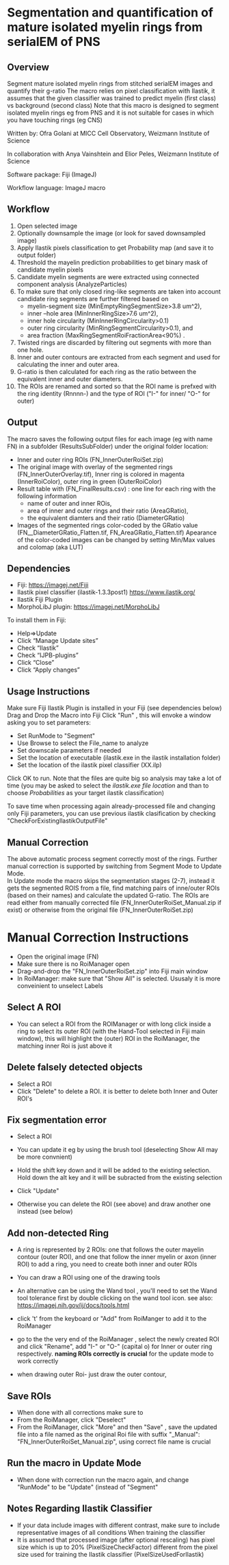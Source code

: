 # Segmentation and quantification of mature isolated myelin rings from serialEM of PNS 

## Overview

Segment mature isolated myelin rings from stitched serialEM images and quantify their g-ratio
The macro relies on pixel classification with Ilastik, it assumes that the given classifier was trained to predict myelin (first class) vs background (second class)
Note that this macro is designed to segment isolated myelin rings eg from PNS and it is not suitable for cases in which you have touching rings (eg CNS)

Written by: Ofra Golani at MICC Cell Observatory, Weizmann Institute of Science

In collaboration with Anya Vainshtein and Elior Peles, Weizmann Institute of Science

Software package: Fiji (ImageJ)

Workflow language: ImageJ macro

## Workflow

1. Open selected image
2. Optionally downsample the image (or look for saved downsampled image)
3. Apply Ilastik pixels classification to get Probability map (and save it to output folder)
4. Threshold the mayelin prediction probabilities to get binary mask of candidate myelin pixels
5. Candidate myelin segments are were extracted using connected component analysis (AnalyzeParticles) 
6. To make sure that only closed ring-like segments are taken into account candidate ring segments are further filtered based on 
   - myelin-segment size (MinEmptyRingSegmentSize>3.8 um^2), 
   - inner –hole area (MinInnerRingSize>7.6 um^2), 
   - inner hole circularity (MinInnerRingCircularity>0.1) 
   - outer ring circularity (MinRingSegmentCircularity>0.1), and 
   - area fraction (MaxRingSegmentRoiFractionArea<90%) . 
7. Twisted rings are discarded by filtering out segments with more than one hole. 
8. Inner and outer contours are extracted from each segment and used for calculating the inner and outer area. 
9. G-ratio is then calculated for each ring as the ratio between the equivalent inner and outer diameters.  
10. The ROIs are renamed and sorted so that the ROI name is prefxed with the ring identity (Rnnnn-) and the type of ROI ("I-" for inner/ "O-" for outer)

## Output

The macro saves the following output files for each image (eg with name FN) in a subfolder (ResultsSubFolder) under the original folder location:  
- Inner and outer ring ROIs (FN_InnerOuterRoiSet.zip)
- The original image with overlay of the segmented rings (FN_InnerOuterOverlay.tif), Inner ring is colored in magenta (InnerRoiColor), outer ring in green (OuterRoiColor) 
- Result table with (FN_FinalResults.csv) : one line for each ring with the following information
	* name of outer and inner ROis, 
	* area of inner and outer rings and their ratio (AreaGRatio), 
	* the equivalent diamters and their ratio (DiameterGRatio)
- Images of the segmented rings color-coded by the GRatio value (FN__DiameterGRatio_Flatten.tif, FN_AreaGRatio_Flatten.tif) 
  Apearance of the color-coded images can be changed by setting Min/Max values and colomap (aka LUT) 

## Dependencies
- Fiji: https://imagej.net/Fiji
- Ilastik pixel classifier (ilastik-1.3.3post1) https://www.ilastik.org/ 
- Ilastik Fiji Plugin 
- MorphoLibJ plugin: https://imagej.net/MorphoLibJ 

To install them in Fiji:
 - Help=>Update
 - Click “Manage Update sites”
 - Check “Ilastik”
 - Check “IJPB-plugins”
 - Click “Close”
 - Click “Apply changes”

## Usage Instructions

Make sure Fiji Ilastik Plugin is installed in your Fiji (see dependencies below)
Drag and Drop the Macro into Fiji 
Click "Run" , this will envoke a window asking you to set parameters: 
- Set RunMode to "Segment"
- Use Browse to select the File_name to analyze
- Set downscale parameters if needed 
- Set the location of executable (ilastik.exe in the ilastik installation folder)
- Set the location of the ilastik pixel classifier (XX.ilp)
  
Click OK to run. Note that the files are quite big so analysis may take a lot of time
(you may be asked to select the *ilastik.exe file location* and than to choose *Probabilities* as your target ilastik classification)
  
To save time when processing again already-processed file and changing only Fiji parameters, you can use previous ilastik clasification by checking "CheckForExistingIlastikOutputFile"

## Manual Correction

The above automatic process segment correctly most of the rings. 
Further manual correction is supported by switching from Segment Mode to Update Mode.   
In Update mode the macro skips the segmentation stages (2-7), instead it gets the segmented ROIS from a file, 
find matching pairs of inne/outer ROIs (based on their names) and calculate the updated G-ratio. 
The ROIs are read either from manually corrected file (FN_InnerOuterRoiSet_Manual.zip if exist) or otherwise from the original file (FN_InnerOuterRoiSet.zip)
  
Manual Correction Instructions
==============================
- Open the original image (FN)
- Make sure there is no RoiManager open
- Drag-and-drop the "FN_InnerOuterRoiSet.zip" into Fiji main window 
- In RoiManager: make sure that "Show All" is selected. Ususaly it is more conveinient to unselect Labels 
  
Select A ROI
------------
- You can select a ROI from the ROIManager or with long click inside a ring to select its outer ROI (with the Hand-Tool selected in Fiji main window), 
   this will highlight the (outer) ROI in the RoiManager, the matching inner Roi is just above it
    
Delete falsely detected objects
-------------------------------
- Select a ROI
- Click "Delete" to delete a ROI. it is better to delete both Inner and Outer ROI's 
  
Fix segmentation error 
----------------------
- Select a ROI
- You can update it eg by using the brush tool (deselecting Show All may be more convnient) 
- Hold the shift key down and it will be added to the existing selection. Hold down the alt key and it will be subracted from the existing selection
- Click "Update"
  
- Otherwise you can delete the ROI (see above) and draw another one instead (see below)
 
Add non-detected Ring
---------------------
- A ring is represented by 2 ROIs: one that follows the outer mayelin contour (outer ROI), and one that follow the inner myelin or axon (inner ROI)
  to add a ring, you need to create both inner and outer ROIs
    
- You can draw a ROI using one of the drawing tools 
- An alternative can be using the Wand tool , you'll need to set the Wand tool tolerance first by double clicking on the wand tool icon. 
see also: https://imagej.nih.gov/ij/docs/tools.html
  
- click 't' from the keyboard or "Add" from RoiManger to add it to the RoiManager 
- go to the the very end of the RoiManager , select the newly created ROI and click "Rename", add "I-" or "O-" (capital o) for Inner or outer ring respectively.
   **naming ROIs correctly is crucial** for the update mode to work correctly 
- when drawing outer Roi- just draw the outer contour, 
  
Save ROIs
---------
- When done with all corrections make sure to 
- From the RoiManager, click "Deselect" 
- From the RoiManager, click "More" and then "Save" , save the updated file into a file named as the original Roi file with suffix "_Manual": "FN_InnerOuterRoiSet_Manual.zip", using correct file name is crucial
    
Run the macro in Update Mode
----------------------------
- When done with correction run the macro again, and change "RunMode" to be "Update" (instead of "Segment"
  
## Notes Regarding Ilastik Classifier

- If your data include images with different contrast, make sure to include  representative images of all conditions When training the classifier
- It is assumed that processed image (after optional rescaling) has pixel size which is up to 20% (PixelSizeCheckFactor) different from the pixel size used for training the Ilastik classifier (PixelSizeUsedForIlastik)
 



